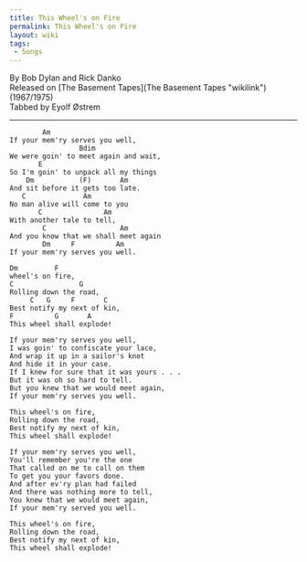 ```yaml
---
title: This Wheel's on Fire
permalink: This Wheel's on Fire
layout: wiki
tags:
 - Songs
---
```


By Bob Dylan and Rick Danko  
Released on [The Basement Tapes](The Basement Tapes "wikilink")
(1967/1975)  
Tabbed by Eyolf Østrem

* * * * *

            Am
    If your mem'ry serves you well,
                     Bdim
    We were goin' to meet again and wait,
           E
    So I'm goin' to unpack all my things
        Dm           (F)       Am
    And sit before it gets too late.
       C              Am
    No man alive will come to you
           C               Am
    With another tale to tell,
            C                  Am
    And you know that we shall meet again
            Dm     F          Am
    If your mem'ry serves you well.

    Dm         F
    wheel's on fire,
    C                G
    Rolling down the road,
         C   G     F       C
    Best notify my next of kin,
    F          G       A
    This wheel shall explode!

    If your mem'ry serves you well,
    I was goin' to confiscate your lace,
    And wrap it up in a sailor's knot
    And hide it in your case.
    If I knew for sure that it was yours . . .
    But it was oh so hard to tell.
    But you knew that we would meet again,
    If your mem'ry serves you well.

    This wheel's on fire,
    Rolling down the road,
    Best notify my next of kin,
    This wheel shall explode!

    If your mem'ry serves you well,
    You'll remember you're the one
    That called on me to call on them
    To get you your favors done.
    And after ev'ry plan had failed
    And there was nothing more to tell,
    You knew that we would meet again,
    If your mem'ry served you well.

    This wheel's on fire,
    Rolling down the road,
    Best notify my next of kin,
    This wheel shall explode!
